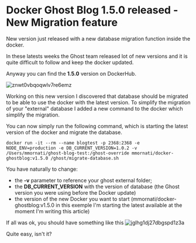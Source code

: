 # Docker Ghost Blog 1.5.0 released - New Migration feature

New version just released with a new database migration function inside the docker.

In these latests weeks the Ghost team released lot of new versions and it is quite difficult to follow and keep the docker updated.

Anyway you can find the **1.5.0** version on DockerHub.

![znwt0vbqoqwlv7re6emz](https://res.cloudinary.com/blog-mornati-net/image/upload/q_auto:good/znwt0vbqoqwlv7re6emz.png)

Working on this new version I discovered that database should be migrated to be able to use the docker with the latest version.
To simplify the migration of your "external" database I added a new command to the docker which simplify the migration.

You can now simply run the following command, which is starting the latest version of the docker and migrate the database.

<pre class="language-bash command-line" data-user="mmornati" data-host="macosx"><code class="language-bash">docker run -it --rm --name blogtest -p 2368:2368 -e NODE_ENV=production -e DB_CURRENT_VERSION=1.0.2 -v /Users/mmornati/ghost-blog-test:/ghost-override mmornati/docker-ghostblog:v1.5.0 /ghost/migrate-database.sh</code></pre>

You have naturally to change:

* the **-v** parameter to reference your ghost external folder;
* the **DB_CURRENT_VERSION** with the version of database (the Ghost version you were using before the Docker update)
* the version of the new Docker you want to start (mmornati/docker-ghostblog:v1.5.0 in this exemple I'm starting the latest available at the moment I'm writing this article)

If all was ok, you should have something like this
![jglhg1dj27dbgspd1z3a](https://res.cloudinary.com/blog-mornati-net/image/upload/q_auto:good/jglhg1dj27dbgspd1z3a.png)

Quite easy, isn't it?

